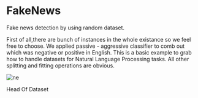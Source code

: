 # FakeNews

Fake news detection by using random dataset.

First of all,there are bunch of instances in the whole existance so we feel free to choose.
We applied passive - aggressive classifier to comb out which was negative or positive in English.
This is a basic example to grab how to handle datasets for Natural Language Processing tasks.
All other splitting and fitting operations are obvious.

![ne](https://user-images.githubusercontent.com/38746955/144257908-aefc1f58-59ca-4d34-a35f-323815839320.PNG)

Head Of Dataset


   
